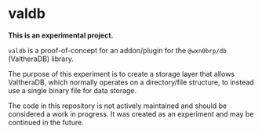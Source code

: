 # valdb

**This is an experimental project.**

`valdb` is a proof-of-concept for an addon/plugin for the `@wxn0brp/db` (ValtheraDB) library.

The purpose of this experiment is to create a storage layer that allows ValtheraDB, which normally operates on a directory/file structure, to instead use a single binary file for data storage.

The code in this repository is not actively maintained and should be considered a work in progress. It was created as an experiment and may be continued in the future.